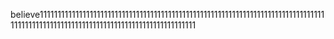 believe111111111111111111111111111111111111111111111111111111111111111111111111111111111111111111111111111111111111111111111111111111111111
